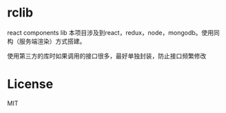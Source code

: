 # rclib
react components lib
本项目涉及到react，redux，node，mongodb。使用同构（服务端渲染）方式搭建。


使用第三方的库时如果调用的接口很多，最好单独封装，防止接口频繁修改
# License
MIT